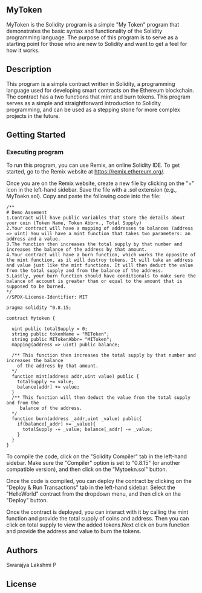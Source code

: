 ## MyToken
MyToken is the Solidity program is a simple "My Token" program that demonstrates the basic syntax and functionality of the Solidity programming language. The purpose of this program is to serve as a starting point for those who are new to Solidity and want to get a feel for how it works.

## Description
This program is a simple contract written in Solidity, a programming language used for developing smart contracts on the Ethereum blockchain. The contract has a two functions that mint and burn tokens. This program serves as a simple and straightforward introduction to Solidity programming, and can be used as a stepping stone for more complex projects in the future.

## Getting Started 
### Executing program 
To run this program, you can use Remix, an online Solidity IDE. To get started, go to the Remix website at https://remix.ethereum.org/.

Once you are on the Remix website, create a new file by clicking on the "+" icon in the left-hand sidebar. Save the file with a .sol extension (e.g., MyToekn.sol). Copy and paste the following code into the file:


```
/** 
# Demo Assement 
1.Contract will have public variables that store the details about your coin (Token Name, Token Abbrv., Total Supply) 
2.Your contract will have a mapping of addresses to balances (address => uint) You will have a mint function that takes two parameters: an address and a value. 
3.The function then increases the total supply by that number and increases the balance of the address by that amount. 
4.Your contract will have a burn function, which works the opposite of the mint function, as it will destroy tokens. It will take an address and value just like the mint functions. It will then deduct the value from the total supply and from the balance of the address. 
5.Lastly, your burn function should have conditionals to make sure the balance of account is greater than or equal to the amount that is supposed to be burned. 
*/
//SPDX-License-Identifier: MIT

pragma solidity ^0.8.15;

contract Mytoken {

  uint public totalSupply = 0;
  string public tokenName = "MIToken";
  string public MITokenAbbr= "MIToken";
  mapping(address => uint) public balance;
 
  /** This function then increases the total supply by that number and increases the balance 
    of the address by that amount. 
  */ 
  function mint(address addr,uint value) public { 
    totalSupply += value; 
    balance[addr] += value;
  }
  /** This function will then deduct the value from the total supply and from the
     balance of the address. 
  */ 
  function burn(address _addr,uint _value) public{
    if(balance[_addr] >= _value){ 
      totalSupply -= _value; balance[_addr] -= _value; 
    } 
  } 
} 
```
To compile the code, click on the "Solidity Compiler" tab in the left-hand sidebar. Make sure the "Compiler" option is set to "0.8.15" (or another compatible version), and then click on the "Mytoekn.sol" button.

Once the code is compiled, you can deploy the contract by clicking on the "Deploy & Run Transactions" tab in the left-hand sidebar. Select the "HelloWorld" contract from the dropdown menu, and then click on the "Deploy" button.

Once the contract is deployed, you can interact with it by calling the mint function and provide the total supply of coins and address. Then you can click on total supply to view the added tokens.Next click on burn function and provide the address and value to burn the tokens.

## Authors 
Swarajya Lakshmi P

## License
